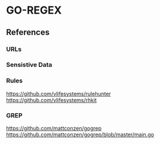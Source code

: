 # GO-REGEX

## References

### URLs

### Sensistive Data

### Rules
https://github.com/vlifesystems/rulehunter
https://github.com/vlifesystems/rhkit

### GREP
https://github.com/mattconzen/gogrep
	https://github.com/mattconzen/gogrep/blob/master/main.go

